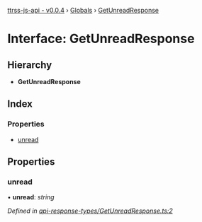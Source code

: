 [ttrss-js-api - v0.0.4](../README.md) › [Globals](../globals.md) › [GetUnreadResponse](getunreadresponse.md)

# Interface: GetUnreadResponse

## Hierarchy

* **GetUnreadResponse**

## Index

### Properties

* [unread](getunreadresponse.md#unread)

## Properties

###  unread

• **unread**: *string*

*Defined in [api-response-types/GetUnreadResponse.ts:2](https://github.com/fchristl/ttrss-js-api/blob/9b18cd6/src/api-response-types/GetUnreadResponse.ts#L2)*
